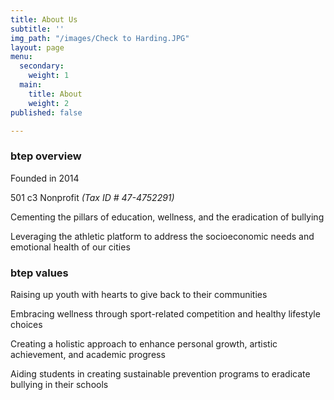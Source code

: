 ```yaml
---
title: About Us
subtitle: ''
img_path: "/images/Check to Harding.JPG"
layout: page
menu:
  secondary:
    weight: 1
  main:
    title: About
    weight: 2
published: false

---
```

### **btep overview**

Founded in 2014

501 c3 Nonprofit _(Tax ID # 47-4752291)_

Cementing the pillars of education, wellness, and the eradication of bullying

Leveraging the athletic platform to address the socioeconomic needs and emotional health of our cities

### **btep values**

Raising up youth with hearts to give back to their communities

Embracing wellness through sport-related competition and healthy lifestyle choices

Creating a holistic approach to enhance personal growth, artistic achievement, and academic progress

Aiding students in creating sustainable prevention programs to eradicate bullying in their schools
